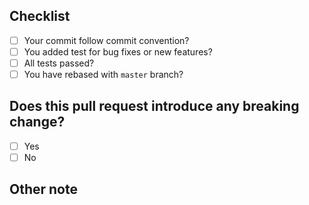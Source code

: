 ## Checklist
- [ ] Your commit follow commit convention?
- [ ] You added test for bug fixes or new features?
- [ ] All tests passed?
- [ ] You have rebased with `master` branch?
<!-- - [ ] Relevant docs have been updated? -->

## Does this pull request introduce any breaking change?
- [ ] Yes
- [ ] No

<!-- If yes, please tell us how it affect the current behavior. -->

## Other note
